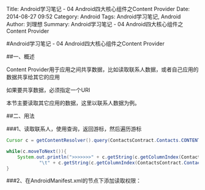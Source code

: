 Title: Android学习笔记 - 04 Android四大核心组件之Content Provider
Date: 2014-08-27 09:52
Category: Android
Tags: Android学习笔记, Android
Author: 刘理想
Summary: Android学习笔记 - 04 Android四大核心组件之Content Provider

#Android学习笔记 - 04 Android四大核心组件之Content Provider

##一、概述

Content Provider用于应用之间共享数据，比如读取联系人数据，或者自己应用的数据共享给其它的应用

如果要共享数据，必须指定一个URI

本节主要读取其它应用的数据，这里以联系人数据为例。

##二、用法

###1、读取联系人，使用查询，返回游标，然后遍历游标
```java
Cursor c = getContentResolver().query(ContactsContract.Contacts.CONTENT_URI, null, null, null, null);

while(c.moveToNext()){
    System.out.println(">>>>>>>" + c.getString(c.getColumnIndex(ContactsContract.Contacts.DISPLAY_NAME)) +
            "\t" + c.getString(c.getColumnIndex(ContactsContract.Contacts.PHONETIC_NAME)));
}
```

###2、在AndroidManifest.xml的<mainifest>节点下添加读取权限：
	<uses-permission android:name="android.permission.READ_CONTACTS" />